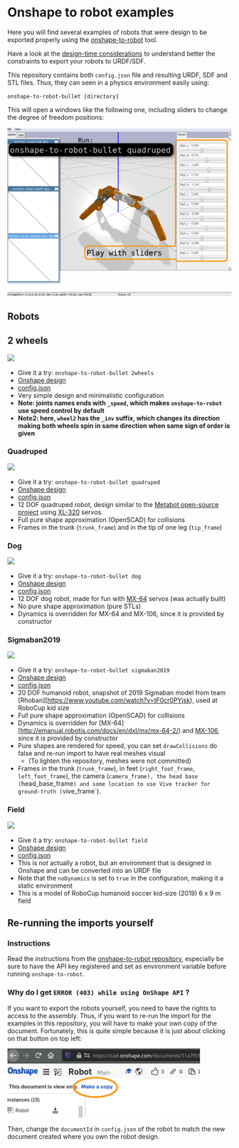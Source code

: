 # Onshape to robot examples

Here you will find several examples of robots that were design to be exported properly using the
[onshape-to-robot](https://github.com/Rhoban/onshape-to-robot) tool.

Have a look at the [design-time considerations](https://github.com/Rhoban/onshape-to-robot#design-time-considerations)
to understand better the constraints to export your robots to URDF/SDF.

This repository contains both `config.json` file and resulting URDF, SDF and STL files. Thus, they can seen in a
physics environment easily using:

    onshape-to-robot-bullet [directory]

This will open a windows like the following one, including sliders to change the degree of freedom positions:

![bullet window](.imgs/bullet.png)

## Robots

## 2 wheels

<a href="https://github.com/Rhoban/onshape-to-robot-examples/raw/master/.imgs/robot-2wheels.png">
<img src="https://github.com/Rhoban/onshape-to-robot-examples/raw/master/.imgs/robot-2wheels.png" width=256>
</a>

* Give it a try: `onshape-to-robot-bullet 2wheels`
* [Onshape design](https://cad.onshape.com/documents/862948a6ea6d38343e1d3272/w/98cee18311a3b8d7c10abc42/e/9332fc5299824befd8ebf702)
* [config.json](2wheels/config.json)
* Very simple design and minimalistic configuration
* **Note: joints names ends with `_speed`, which makes `onshape-to-robot` use speed control by default**
* **Note2: here, `wheel2` has the `_inv` suffix, which changes its direction making both wheels spin in same direction
  when same sign of order is given**

### Quadruped

<a href="https://github.com/Rhoban/onshape-to-robot-examples/raw/master/.imgs/robot-quadruped.png">
<img src="https://github.com/Rhoban/onshape-to-robot-examples/raw/master/.imgs/robot-quadruped.png" width=256>
</a>

* Give it a try: `onshape-to-robot-bullet quadruped`
* [Onshape design](https://cad.onshape.com/documents/11a7f59e37f711d732274fca/w/7807518dc67487ad405722c8/e/5233c6445c575366a6cc0d50)
* [config.json](quadruped/config.json)
* 12 DOF quadruped robot, design similar to the [Metabot open-source project](https://github.com/rhoban/metabot) using
[XL-320](http://emanual.robotis.com/docs/en/dxl/x/xl320/) servos.
* Full pure shape approximation (OpenSCAD) for collisions
* Frames in the trunk (`trunk_frame`) and in the tip of one leg (`tip_frame`)

### Dog

<a href="https://github.com/Rhoban/onshape-to-robot-examples/raw/master/.imgs/robot-dog.png">
<img src="https://github.com/Rhoban/onshape-to-robot-examples/raw/master/.imgs/robot-dog.png" width=256>
</a>

* Give it a try: `onshape-to-robot-bullet dog`
* [Onshape design](https://cad.onshape.com/documents/adaeaba919da3242f78691a7/w/d80460ae3edd273c69c822a5/e/c8ebe3aba51c8ed2734fad87)
* [config.json](dog/config.json)
* 12 DOF dog robot, made for fun with [MX-64](http://emanual.robotis.com/docs/en/dxl/mx/mx-64-2/) servos (was actually built)
* No pure shape approximation (pure STLs)
* Dynamics is overridden for MX-64 and MX-106, since it is provided by constructor

### Sigmaban2019

<a href="https://github.com/Rhoban/onshape-to-robot-examples/raw/master/.imgs/robot-sigmaban2019.png">
<img src="https://github.com/Rhoban/onshape-to-robot-examples/raw/master/.imgs/robot-sigmaban2019.png" width=256>
</a>

* Give it a try: `onshape-to-robot-bullet sigmaban2019`
* [Onshape design](https://cad.onshape.com/documents/41654e89e61a392d020b728c/w/d555ceec170d351622b789de/e/4c9a04a707c36ac7ad2ca0f8)
* [config.json](sigmaban2019/config.json)
* 20 DOF humanoid robot, snapshot of 2019 Sigmaban model from team [Rhoban][https://www.youtube.com/watch?v=tF0cr0PYjsk),
used at RoboCup kid size
* Full pure shape approximation (OpenSCAD) for collisions
* Dynamics is overridden for [MX-64][http://emanual.robotis.com/docs/en/dxl/mx/mx-64-2/)
and [MX-106](http://emanual.robotis.com/docs/en/dxl/mx/mx-106-2/), since it is provided by constructor
* Pure shapes are rendered for speed, you can set `drawCollisions` do false and re-run import to have real meshes visual
  * (To lighten the repository, meshes were not committed)
* Frames in the trunk (`trunk_frame`), in feet (`right_foot_frame`, `left_foot_frame`), the camera
(`camera_frame), the head base (`head_base_frame`) and some location to use Vive tracker for ground-truth
(`vive_frame`).

### Field

<a href="https://github.com/Rhoban/onshape-to-robot-examples/raw/master/.imgs/robot-field.png">
<img src="https://github.com/Rhoban/onshape-to-robot-examples/raw/master/.imgs/robot-field.png" width=256>
</a>

* Give it a try: `onshape-to-robot-bullet field`
* [Onshape design](https://cad.onshape.com/documents/7c9b2b33f4117af700005b74/w/eec38b17995152d190f4b18a/e/82b08cac68e6478dadc7fda9)
* [config.json](field/config.json)
* This is not actually a robot, but an environment that is designed in Onshape and can be converted into an URDF file
* Note that the `noDynamics` is set to `true` in the configuration, making it a static environment
* This is a model of RoboCup humanoid soccer kid-size (2019) 6 x 9 m field

## Re-running the imports yourself

### Instructions

Read the instructions from the [onshape-to-robot repository](https://github.com/Rhoban/onshape-to-robot), especially
be sure to have the API key registered and set as environment variable before running `onshape-to-robot`.

### Why do I get `ERROR (403) while using OnShape API` ?

If you want to export the robots yourself, you need to have the rights to access to the assembly. Thus, if you want to
re-run the import for the examples in this repository, you will have to make your own copy of the document. Fortunately,
this is quite simple because it is just about clicking on that button on top left:

![make a copy](.imgs/make-copy.png)

Then, change the `documentId` in `config.json` of the robot to match the new document created where you own the robot
design.